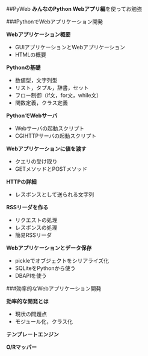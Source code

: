 ##PyWeb
**みんなのPython Webアプリ編**を使ってお勉強

###PythonでWebアプリケーション開発

**Webアプリケーション概要**
* GUIアプリケーションとWebアプリケーション
* HTMLの概要

**Pythonの基礎**
* 数値型，文字列型
* リスト，タプル，辞書，セット
* フロー制御（if文，for文，while文）
* 関数定義，クラス定義

**PythonでWebサーバ**
* Webサーバの起動スクリプト
* CGIHTTPサーバの起動スクリプト

**Webアプリケーションに値を渡す**
* クエリの受け取り
* GETメソッドとPOSTメソッド

**HTTPの詳細**
* レスポンスとして送られる文字列

**RSSリーダを作る**
* リクエストの処理
* レスポンスの処理
* 簡易RSSリーダ

**Webアプリケーションとデータ保存**
* pickleでオブジェクトをシリアライズ化
* SQLiteをPythonから使う
* DBAPIを使う

###効率的なWebアプリケーション開発

**効率的な開発とは**
* 現状の問題点
* モジュール化，クラス化

**テンプレートエンジン**

**O/Rマッパー**
